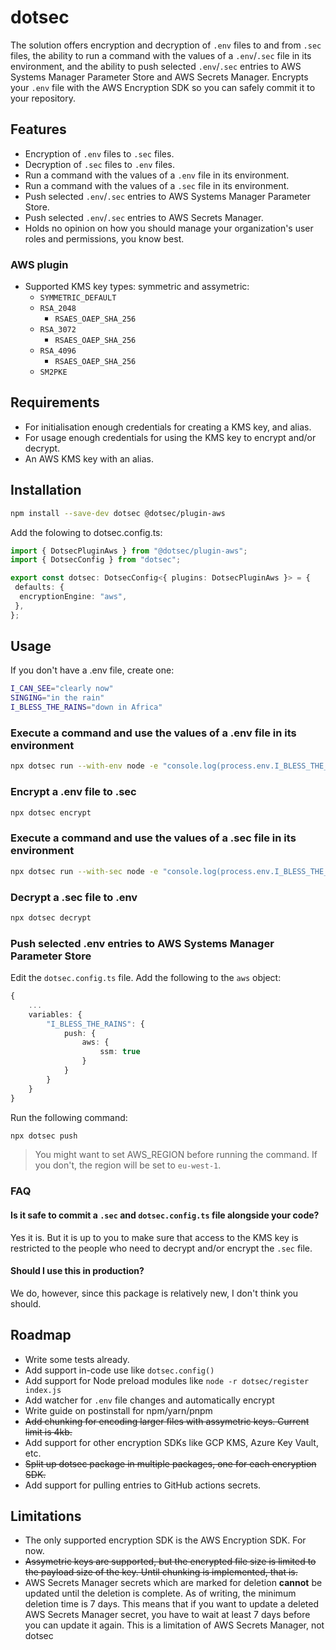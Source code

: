 # dotsec

The solution offers encryption and decryption of `.env` files to and from `.sec` files, the ability to run a command with the values of a `.env`/`.sec` file in its environment, and the ability to push selected `.env`/`.sec` entries to AWS Systems Manager Parameter Store and AWS Secrets Manager.
Encrypts your `.env` file with the AWS Encryption SDK so you can safely commit it to your repository.

## Features

- Encryption of `.env` files to `.sec` files.
- Decryption of `.sec` files to `.env` files.
- Run a command with the values of a `.env` file in its environment.
- Run a command with the values of a `.sec` file in its environment.
- Push selected `.env`/`.sec` entries to AWS Systems Manager Parameter Store.
- Push selected `.env`/`.sec` entries to AWS Secrets Manager.
- Holds no opinion on how you should manage your organization's user roles and permissions, you know best.

### AWS plugin

- Supported KMS key types: symmetric and assymetric:
  - `SYMMETRIC_DEFAULT`
  - `RSA_2048`
    - `RSAES_OAEP_SHA_256`
  - `RSA_3072`
    - `RSAES_OAEP_SHA_256`
  - `RSA_4096`
    - `RSAES_OAEP_SHA_256`
  - `SM2PKE`

## Requirements

- For initialisation enough credentials for creating a KMS key, and alias.
- For usage enough credentials for using the KMS key to encrypt and/or decrypt.
- An AWS KMS key with an alias.

## Installation

```sh
npm install --save-dev dotsec @dotsec/plugin-aws
```

Add the folowing to dotsec.config.ts:

```ts
import { DotsecPluginAws } from "@dotsec/plugin-aws";
import { DotsecConfig } from "dotsec";

export const dotsec: DotsecConfig<{ plugins: DotsecPluginAws }> = {
 defaults: {
  encryptionEngine: "aws",
 },
};
```

## Usage

If you don't have a .env file, create one:

```sh
I_CAN_SEE="clearly now"
SINGING="in the rain"
I_BLESS_THE_RAINS="down in Africa"
```

### Execute a command and use the values of a .env file in its environment

```sh
npx dotsec run --with-env node -e "console.log(process.env.I_BLESS_THE_RAINS)"
```

### Encrypt a .env file to .sec

```sh
npx dotsec encrypt
```

### Execute a command and use the values of a .sec file in its environment

```sh
npx dotsec run --with-sec node -e "console.log(process.env.I_BLESS_THE_RAINS)"
```

### Decrypt a .sec file to .env

```sh
npx dotsec decrypt
```

### Push selected .env entries to AWS Systems Manager Parameter Store

Edit the `dotsec.config.ts` file. Add the following to the `aws` object:

```ts
{
    ...
    variables: {
        "I_BLESS_THE_RAINS": {
            push: {
                aws: {
                    ssm: true
                }
            }
        }
    }
}
```

Run the following command:

```sh
npx dotsec push
```

> You might want to set AWS_REGION before running the command. If you don't, the region will be set to `eu-west-1`.
<!-- 
## Usage

If you don't have an AWS KMS key with an alias, you can create one with the following command:

```sh
aws kms create-key --description "Dotsec key" --region eu-west-1
```

Take not of the `KeyMetadata.KeyId` value, and create an alias for it:

> Note: You are free to pick any allowed alias name.

```sh
aws kms create-alias --alias-name alias/dotsec --target-key-id <key-id>
```

### Execute a command and use the values of a .env file in its environment

Create a .env file if you don't have one already, and add some values:

```sh
echo "MY_FANCY_ENV_VAR='yes yes yallzies'\nHEY_HO='Let\'s go'" > .env
```

The following command will create an encrypted version of the `.env` file, and store it in a file called `.sec`. It will also create a config file called `dotsec.config.ts` which contains the KMS key alias, and AWS region. (Note: you don't have to add the key alias and region to the config file, you can also pass them as options to the dotsec aws sub command. See `dotsec init aws --help` for more information.)

```sh
npx dotsec init --aws-region eu-west-1 [--aws-key-alias alias/dotsec]
```

The following files will be created:

- `.sec` - The encrypted version of the `.env` file.
- `dotsec.config.ts` - The config file containing the KMS key alias and AWS region.

### Add files to Git

Add the `.sec` and `dotsec.config.ts` files to your repository, and commit these accordingly.

### Run a process with your .env file

```sh
npx dotsec run --env .env command env
```

### Run a process with your .sec file

```sh
npx dotsec run --sec .sec command env
```

For more options see `dotsec run --help`.

### Decrypt a .sec file to .env

```sh
npx dotsec decrypt
```

For more options see `dotsec decrypt --help`.

### Encrypt a .env file to .sec

```sh
npx dotsec encrypt
```

For more options see `dotsec encrypt --help`.

### Push selected .env/.sec entries to AWS Systems Manager Parameter Store

Take your favorite editor, and edit the `dotsec.config.ts` file. Add the following to the `aws` object:

```ts
{
    variables: {
        "NAME_OF_ENV_VAR_YOU_WANT_TO_PUSH": {
            push: {
                aws: {
                    ssm: true
                }
            }
        }
    }
}
```

> Take a look at the DotsecConfig type for more options on how to configure SSM pushes.

```sh
npx dotsec push --env --to-aws-ssm
```

### Push selected .env/.sec entries to AWS Secrets Manager

Take your favorite editor, and edit the `dotsec.config.ts` file. Add the following to the `aws` object:

```ts
{
    variables: {
        "NAME_OF_ENV_VAR_YOU_WANT_TO_PUSH": {
            push: {
                aws: {
                    secretsManager: true
                }
            }
        }
    }
}
```

> Take a look at the DotsecConfig type for more options on how to configure Secrets Manager pushes.

```sh
npx dotsec push --env --to-aws-secrets-manager
``` -->

### FAQ

#### Is it safe to commit a `.sec` and `dotsec.config.ts` file alongside your code?

Yes it is. But it is up to you to make sure that access to the KMS key is restricted to the people who need to decrypt and/or encrypt the `.sec` file.

#### Should I use this in production?

We do, however, since this package is relatively new, I don't think you should.

## Roadmap

- Write some tests already.
- Add support in-code use like `dotsec.config()`
- Add support for Node preload modules like `node -r dotsec/register index.js`
- Add watcher for `.env` file changes and automatically encrypt
- Write guide on postinstall for npm/yarn/pnpm
- ~~Add chunking for encoding larger files with assymetric keys. Current limit is 4kb.~~
- Add support for other encryption SDKs like GCP KMS, Azure Key Vault, etc.
- ~~Split up dotsec package in multiple packages, one for each encryption SDK.~~
- Add support for pulling entries to GitHub actions secrets.

## Limitations

- The only supported encryption SDK is the AWS Encryption SDK. For now.
- ~~Assymetric keys are supported, but the encrypted file size is limited to the payload size of the key. Until chunking is implemented, that is.~~
- AWS Secrets Manager secrets which are marked for deletion **cannot** be updated until the deletion is complete. As of writing, the minimum deletion time is 7 days. This means that if you want to update a deleted AWS Secrets Manager secret, you have to wait at least 7 days before you can update it again. This is a limitation of AWS Secrets Manager, not dotsec
